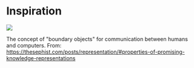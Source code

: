 # Inspiration

![](https://db-feed.s3.us-east-1.amazonaws.com/next-s3-uploads/5d907fbd-61a4-42f0-87b7-af8fea2d492b/shotwin-2023-02-23_12-51-39.png)

The concept of "boundary objects" for communication between humans and computers.
From: https://thesephist.com/posts/representation/#properties-of-promising-knowledge-representations